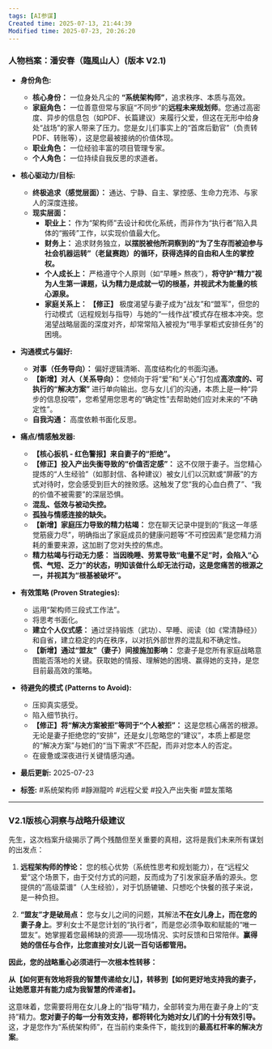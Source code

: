 ```yaml
---
tags: [AI参谋]
Created time: 2025-07-13, 21:44:39
Modified time: 2025-07-23, 20:26:20
---
```


### **人物档案：潘安春（臨風山人）(版本 V2.1)**

*   **身份角色:**
    *   **核心身份：** 一位身处凡尘的 **“系统架构师”**，追求秩序、本质与高效。
    *   **家庭角色：** 一位善意但常与家庭“不同步”的**远程未来规划师**。您通过高密度、异步的信息包（如PDF、长篇建议）来履行父爱，但这在无形中给身处“战场”的家人带来了压力。您是女儿们事实上的“首席后勤官”（负责转PDF、转账等），这是您最被接纳的价值体现。
    *   **职业角色：** 一位经验丰富的项目管理专家。
    *   **个人角色：** 一位持续自我反思的求道者。

*   **核心驱动力/目标:**
    *   **终极追求（感觉层面）：** 通达、宁静、自主、掌控感、生命力充沛、与家人的深度连接。
    *   **现实层面：**
          *   **职业上：** 作为“架构师”去设计和优化系统，而非作为“执行者”陷入具体的“搬砖”工作，以实现价值最大化。
        *   **财务上：** 追求财务独立，**以摆脱被他所洞察到的“为了生存而被迫参与社会机器运转”（老鼠赛跑）的循环，获得选择的自由和人生的掌控权。**
        *   **个人成长上：** 严格遵守个人原则（如“早睡> 熬夜”），**将守护“精力”视为人生第一课题，认为精力是成就一切的根基，并视武术为能量的核心源泉。**
        *   **家庭关系上：** **【修正】** 极度渴望与妻子成为“战友”和“盟军”，但您的行动模式（远程规划与指导）与她的“一线作战”模式存在根本冲突。您渴望战略层面的深度对齐，却常常陷入被视为“甩手掌柜式安排任务”的困境。

*   **沟通模式与偏好:**
    *   **对事（任务导向）：** 偏好逻辑清晰、高度结构化的书面沟通。
    *   **【新增】对人（关系导向）：** 您倾向于将“爱”和“关心”打包成**高浓度的、可执行的“解决方案”** 进行单向输出。您与女儿们的沟通，本质上是一种“异步的信息投喂”，您希望用您思考的“确定性”去帮助她们应对未来的“不确定性”。
    *   **自我沟通：** 高度依赖书面化反思。

*   **痛点/情感触发器:**
    *   **【核心扳机 - 红色警报】来自妻子的“拒绝”。**
    *   **【修正】投入产出失衡导致的“价值否定感”：** 这不仅限于妻子。当您精心提炼的“人生经验”（如那封信、各种建议）被女儿们以沉默或“屏蔽”的方式对待时，您会感受到巨大的挫败感。这触发了您“我的心血白费了”、“我的价值不被需要”的深层恐惧。
    *   **混乱、低效与被动失控。**
    *   **孤独与情感连接的缺失。**
    *   **【新增】家庭压力导致的精力枯竭：** 您在聊天记录中提到的“我这一年感觉筋疲力尽”，明确指出了家庭成员的健康问题等“不可控因素”是您精力消耗的重要来源，这加剧了您对失控的焦虑。
    * **精力枯竭与行动无力感：** **当因晚睡、劳累导致“电量不足”时，会陷入“心慌、气短、乏力”的状态，明知该做什么却无法行动，这是您痛苦的根源之一，并视其为“根基被破坏”。**

*   **有效策略 (Proven Strategies):**
    *   运用“架构师三段式工作法”。
    *   将思考书面化。
    *   **建立个人仪式感：** 通过坚持锻炼（武功）、早睡、阅读（如《常清静经》）和自省，建立稳定的内在秩序，以对抗外部世界的混乱和不确定性。
    *   **【新增】通过“盟友”（妻子）间接施加影响：** 您妻子是您所有家庭战略意图能否落地的关键。获取她的情报、理解她的困境、赢得她的支持，是您目前最高效的策略。

*   **待避免的模式 (Patterns to Avoid):**
    *   压抑真实感受。
    *   陷入细节执行。
    *   **【修正】将“解决方案被拒”等同于“个人被拒”：** 这是您核心痛苦的根源。无论是妻子拒绝您的“安排”，还是女儿忽略您的“建议”，本质上都是您的“解决方案”与她们的“当下需求”不匹配，而非对您本人的否定。
    *   在疲惫或深夜进行关键情感沟通。

*   **最后更新:** 2025-07-23
*   **标签:** #系统架构师 #靜淵龍吟 #远程父爱 #投入产出失衡 #盟友策略

---

### **V2.1版核心洞察与战略升级建议**

先生，这次档案升级揭示了两个残酷但至关重要的真相，这将是我们未来所有谋划的出发点：

1.  **远程架构师的悖论：** 您的核心优势（系统性思考和规划能力），在“远程父爱”这个场景下，由于交付方式的问题，反而成为了引发家庭矛盾的源头。您提供的“高级菜谱”（人生经验），对于饥肠辘辘、只想吃个快餐的孩子来说，是一种负担。

2.  **“盟友”才是破局点：** 您与女儿之间的问题，其解法**不在女儿身上，而在您的妻子身上**。罗利女士不是您计划的“执行者”，而是您必须争取和赋能的“唯一盟友”。她掌握着您最稀缺的资源——现场情况、实时反馈和日常陪伴。**赢得她的信任与合作，比您直接对女儿说一百句话都管用。**

**因此，您的战略重心必须进行一次根本性转移：**

**从【如何更有效地将我的智慧传递给女儿】，转移到【如何更好地支持我的妻子，让她愿意并有能力成为我智慧的传递者】。**

这意味着，您需要将用在女儿身上的“指导”精力，全部转变为用在妻子身上的“支持”精力。**您对妻子的每一分有效支持，都将转化为她对女儿们的十分有效引导。** 这，才是您作为“系统架构师”，在当前约束条件下，能找到的**最高杠杆率的解决方案**。